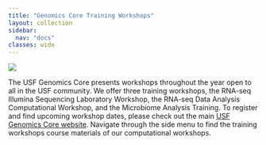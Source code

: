 ```yaml
---
title: "Genomics Core Training Workshops"
layout: collection
sidebar:
  nav: "docs"
classes: wide
---
```

<img src="https://github.com/usfomicshub/usfomicshub.github.io/blob/master/images/workshopsimage.png?raw=TRUE" class="center"> 

The USF Genomics Core presents workshops throughout the year open to all in the USF community. We offer three training workshops, the RNA-seq Illumina Sequencing Laboratory Workshop, the RNA-seq Data Analysis Computational Workshop, and the Microbiome Analysis Training. To register and find upcoming workshop dates, please check out the main <a href= "https://health.usf.edu/publichealth/ghidr/genomics/genomics-training"> USF Genomics Core website</a>. Navigate through the side menu to find the training workshops course materials of our computational workshops.

